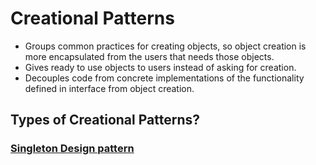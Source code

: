 # Creational Patterns

* Groups common practices for creating objects, so object creation is more encapsulated from the users that needs those
  objects.
* Gives ready to use objects to users instead of asking for creation.
* Decouples code from concrete implementations of the functionality defined in interface from object creation.

## Types of Creational Patterns?

### [Singleton Design pattern](./singleton-pattern/readme.md)
